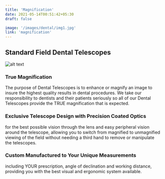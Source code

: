 ```yaml
---
title: 'Magnification'
date: 2021-05-14T00:51:42+05:30
draft: false

image: '/images/dental/img1.jpg'
link: 'magnification'
---
```


## Standard Field Dental Telescopes

![alt text](https://www.designsforvision.com/DentImg/2014DentMag/4D-3-0-5.jpg 'Logo Title Text 1')

### True Magnification

The purpose of Dental Telescopes is to enhance or magnify an image to insure the highest quality results in dental procedures. We take our responsibility to dentists and their patients seriously so all of our Dental Telescopes provide the TRUE magnification that is expected.

### Exclusive Telescope Design with Precision Coated Optics

for the best possible vision through the lens and easy peripheral vision around the telescope, allowing you to switch from magnified to unmagnified viewing of the field without needing a third hand to remove or manipulate the telescopes.

### Custom Manufactured to Your Unique Measurements

including YOUR prescription, angle of declination and working distance, providing you with the best visual and ergonomic system available.
